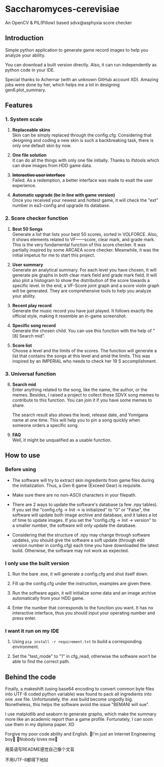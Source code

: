 # Saccharomyces-cerevisiae

An OpenCV &amp; PIL(Pillow) based sdvx@asphyxia score checker

## Introduction

Simple python application to generate game record images to help you analyze your ability.

You can download a built version directly. Also, it can run independently as python code in your IDE.

Special thanks to Achernar (with an unknown GitHub account XD). Amazing jobs were done by her, which helps me a lot in designing gen6.plot_summary.

## Features

### 1. System scale

   1. **Replaceable skins**  
      Skin can be simply replaced through the config.cfg. Considering that designing and coding a new skin is such a backbreaking task, there is only one default skin by now.
   

   2. **One file solution**  
      It can do all the things with only one file initially. Thanks to ifstools which can draw images from HDD game data. 


   3. **~~Interactive user interface~~**  
      Failed. As a redemption, a better interface was made to exalt the user experience.
   

   4. **Automatic upgrade (be in line with game version)**  
      Once you received your newest and hottest game, it will check the "ext" number in ea3-config and upgrade its database.

### 2. Score checker function

   1. **Best 50 Songs**   
      Generate a list that lists your best 50 scores, sorted in VOLFORCE. Also, it shows elements related to VF——score, clear mark, and grade mark.
      This is the very fundamental function of this score checker. It was partially inspired by some ARCAEA score checker. Meanwhile, it was the initial impetus for me to start this project.
   

   2. **User summary**   
      Generate an analytical summary. For each level you have chosen, It will generate pie graphs in both clear mark field and grade mark field. It will also plot a histogram to show the distribution of the score towards a specific level. In the end, a VF-Score joint graph and a score violin graph will be generated. They are comprehensive tools to help you analyze your ability.  


   3. **Recent play record**    
      Generate the music record you have just played. It follows exactly the official style, making it resemble an in-game screenshot.
   

   4. **Specific song record**   
      Generate the chosen child. You can use this function with the help of "[8] Search mid".
   

   5. **Score list**    
      Choose a level and the limits of the scores. The function will generate a list that contains the songs at this level and amid the limits. This was inspired by an IMPERIAL who needs to check her 19 S accomplishment.

### 3. Universal function

   8. **Search mid**   
      Enter anything related to the song, like the name, the author, or the memes. Besides, I raised a project to collect those SDVX song memes to contribute to this function. You can join it if you have some memes to share.  
      
      The search result also shows the level, release date, and Yomigana name at one time. This will help you to pin a song quickly when someone orders a specific song.


   9. **FAQ**   
      Well, it might be unqualified as a usable function.

## How to use

### Before using

- The software will try to extract skin ingredients from game files during the initialization. Thus, a Gen 6 game (Exceed Gear) is requisite.  


- Make sure there are no non-ASCII characters in your filepath.  


- There are 2 ways to update the software's database (a few .npy tables). If you set the "config.cfg -> Init -> is initialized" to "0" or "False", the software will update both image archive and database, and it takes a lot of time to update images. If you set the "config.cfg -> Init -> version" to a smaller number, the software will only update the database.


- Considering that the structure of .npy may change through software updates, you should give the software a soft update (through edit version number in config.cfg) each time you have downloaded the latest build. Otherwise, the software may not work as expected.

### I only use the built version

1. Run the bare .exe, it will generate a config.cfg and shut itself down.
      

2. Fill up the config.cfg under the instruction, examples are given there.
      

3. Run the software again, it will initialize some data and an image archive automatically from your HDD game.
      

4. Enter the number that corresponds to the function you want. It has no interactive interface, thus you should input your operating number and press enter.

### I want it run on my IDE

1. Using ```pip install -r requirement.txt``` to build a corresponding environment.


2. Set the "test_mode" to "1" in cfg_read, otherwise the software won't be able to find the correct path.

## Behind the code

Finally, a makeshift (using base64 encoding to convert common byte files into UTF-8 coded python variable) was found to pack all ingredients into one .exe file. Unfortunately, the .exe build become ungodly big. Nonetheless, this helps the software avoid the issue "BEMANI will sue".

I use matplotlib and seaborn to generate graphs, which make the summary more like an academic report than a game profile. Fortunately, I can soon use them in my diploma paper. XD

Forgive my poor code ability and English. 🎵I'm just an Internet Engineering boy🎵 🎵Nobody loves me🎵

用英语写README感觉自己像个文盲

不用UTF-8都得下地狱
